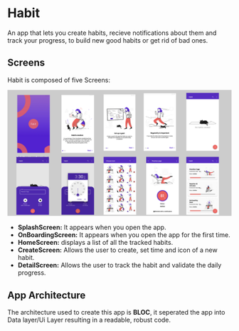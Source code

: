 # Habit
An app that lets you create habits, recieve notifications about them and track your progress, to build new good habits or get rid of bad ones.

## Screens
Habit is composed of five Screens: 

![Image of Yaktocat](https://github.com/SoheibBettahar/Habit-flutter-app/blob/master/images/mocks.png)

* __SplashScreen:__ It appears when you open the app.
* __OnBoardingScreen:__ It appears when you open the app for the first time.
* __HomeScreen:__ displays a list of all the tracked habits.
* __CreateScreen:__ Allows the user to create, set time and icon of a new habit.
* __DetailScreen:__ Allows the user to track the habit and validate the daily progress.


## App Architecture
The architecture used to create this app is __BLOC__, it seperated the app into Data layer/Ui Layer resulting in a readable, robust code.




